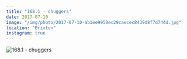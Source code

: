 ```yaml
---
title: "168.1 - chuggers"
date: 2017-07-10
image: "/img/photo/2017-07-10-ab1ee9950ec29caecec8439d8f7d744d.jpg"
location: "Brixton"
instagram: true
---
```


![168.1 - chuggers](/img/photo/2017-07-10-ab1ee9950ec29caecec8439d8f7d744d.jpg)
